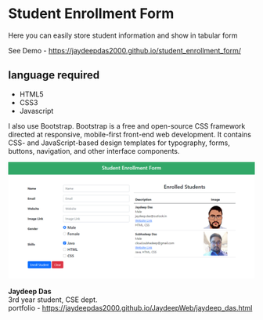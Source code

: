 # Student Enrollment Form

Here you can easily store student information and show in tabular form

See Demo - https://jaydeepdas2000.github.io/student_enrollment_form/

## language required
 - HTML5
 - CSS3
 - Javascript

I also use Bootstrap. Bootstrap is a free and open-source CSS framework directed at responsive, mobile-first front-end web development. It contains CSS- and JavaScript-based design templates for typography, forms, buttons, navigation, and other interface components.

<img src="./Screenshot/SS.png"/>

<b>Jaydeep Das</b>
<br/>
3rd year student, CSE dept.
<br/>
portfolio - https://jaydeepdas2000.github.io/JaydeepWeb/jaydeep_das.html
